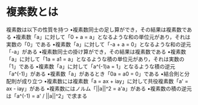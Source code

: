 # 複素数とは

複素数は以下の性質を持つ
•複素数同士の足し算ができ，その結果は複素数である
•複素数「a」に対して「0 + a = a」となるような和の単位元があり，それは実数の「0」である
•複素数「a」に対して「-a + a = 0」となるような和の逆元「-a」がある
•複素数同士の掛け算ができ，その結果は複素数である
•複素数「a」に対して「1a = a1 = a」となるような積の単位元があり，それは実数の「1」である
•複素数「a」に対して「a^(-1)a = 1」となるような積の逆元「a^(-1)」がある
•複素数「a」があるとき「0a = a0 = 0」である
•結合則と分配則が成り立つ
•複素数には複素数「a = ax + iay」に対して共役複素数「a' = ax - iay」がある
•複素数にはノルム「||a||^2 = a'a」がある
•複素数の積の逆元は「a^(-1) = a' / ||a||^2」で求まる
